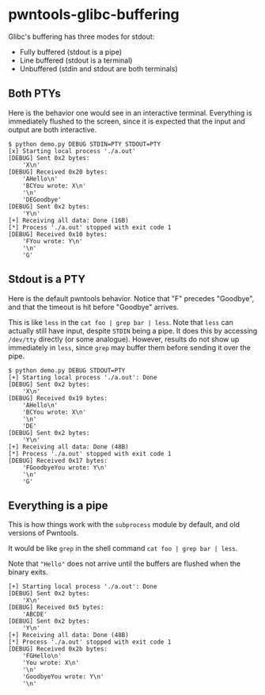 # pwntools-glibc-buffering

Glibc's buffering has three modes for stdout:

- Fully buffered (stdout is a pipe)
- Line buffered (stdout is a terminal)
- Unbuffered (stdin and stdout are both terminals)


## Both PTYs

Here is the behavior one would see in an interactive terminal.  Everything is immediately flushed to the screen, since it is expected that the input and output are both interactive.

```
$ python demo.py DEBUG STDIN=PTY STDOUT=PTY
[x] Starting local process './a.out'
[DEBUG] Sent 0x2 bytes:
    'X\n'
[DEBUG] Received 0x20 bytes:
    'AHello\n'
    'BCYou wrote: X\n'
    '\n'
    'DEGoodbye'
[DEBUG] Sent 0x2 bytes:
    'Y\n'
[+] Receiving all data: Done (16B)
[*] Process './a.out' stopped with exit code 1
[DEBUG] Received 0x10 bytes:
    'FYou wrote: Y\n'
    '\n'
    'G'
```

## Stdout is a PTY

Here is the default pwntools behavior.  Notice that "F" precedes "Goodbye", and that the timeout is hit before "Goodbye" arrives.

This is like `less` in the `cat foo | grep bar | less`.  Note that `less` can actually still have input, despite `STDIN` being a pipe.  It does this by accessing `/dev/tty` directly (or some analogue).  However, results do not show up immediately in `less`, since `grep` may buffer them before sending it over the pipe.

```
$ python demo.py DEBUG STDOUT=PTY
[+] Starting local process './a.out': Done
[DEBUG] Sent 0x2 bytes:
    'X\n'
[DEBUG] Received 0x19 bytes:
    'AHello\n'
    'BCYou wrote: X\n'
    '\n'
    'DE'
[DEBUG] Sent 0x2 bytes:
    'Y\n'
[+] Receiving all data: Done (48B)
[*] Process './a.out' stopped with exit code 1
[DEBUG] Received 0x17 bytes:
    'FGoodbyeYou wrote: Y\n'
    '\n'
    'G'
```

## Everything is a pipe

This is how things work with the `subprocess` module by default, and old versions of Pwntools.

It would be like `grep` in the shell command `cat foo | grep bar | less`.

Note that `"Hello"` does not arrive until the buffers are flushed when the binary exits.

```
[+] Starting local process './a.out': Done
[DEBUG] Sent 0x2 bytes:
    'X\n'
[DEBUG] Received 0x5 bytes:
    'ABCDE'
[DEBUG] Sent 0x2 bytes:
    'Y\n'
[+] Receiving all data: Done (48B)
[*] Process './a.out' stopped with exit code 1
[DEBUG] Received 0x2b bytes:
    'FGHello\n'
    'You wrote: X\n'
    '\n'
    'GoodbyeYou wrote: Y\n'
    '\n'
```
